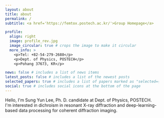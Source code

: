 ```yaml
---
layout: about
title: about
permalink: /
subtitle: <a href='https://femtox.postech.ac.kr/'>Group Homepage</a>

profile:
  align: right
  image: profile_rev.jpg
  image_circular: true # crops the image to make it circular
  more_info: >
    <p>Tel: +82-54-279-2688</p>
    <p>Dept. of Physics, POSTECH</p>
    <p>Pohang 37673, KR</p>

news: false # includes a list of news items
latest_posts: false # includes a list of the newest posts
selected_papers: true # includes a list of papers marked as "selected={true}"
social: true # includes social icons at the bottom of the page
---
```


Hello, I'm Sung Yun Lee, Ph. D. candidate at Dept. of Physics, POSTECH.
I'm interested in dichroism in resonant X-ray diffraction and deep-learning-based data processing for coherent diffraction imaging.